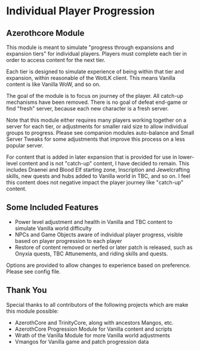 # Individual Player Progression

## Azerothcore Module

This module is meant to simulate "progress through expansions and expansion tiers" for individual players. Players must complete each tier in order to access content for the next tier.

Each tier is designed to simulate experience of being within that tier and expansion, within reasonable of the WotLK client. This means Vanilla content is like Vanilla WoW, and so on.

The goal of the module is to focus on journey of the player. All catch-up mechanisms have been removed. There is no goal of defeat end-game or find "fresh" server, because each new character is a fresh server.

Note that this module either requires many players working together on a server for each tier, or adjustments for smaller raid size to allow individual groups to progress. Please see companion modules auto-balance and Small Server Tweaks for some adjustments that improve this process on a less popular server.

For content that is added in later expansion that is provided for use in lower-level content and is not "catch-up" content, I have decided to remain. This includes Draenei and Blood Elf starting zone, Inscription and Jewelcrafting skills, new quests and hubs added to Vanilla world in TBC, and so on. I feel this content does not negative impact the player journey like "catch-up" content.

## Some Included Features
* Power level adjustment and health in Vanilla and TBC content to simulate Vanilla world difficulty
* NPCs and Game Objects aware of individual player progress, visible based on player progression to each player
* Restore of content removed or nerfed or later patch is released, such as Onyxia quests, TBC Attunements, and riding skills and quests.

Options are provided to allow changes to experience based on preference. Please see config file.

## Thank You
Special thanks to all contributors of the following projects which are make this module possible:
* AzerothCore and TrinityCore, along with ancestors Mangos, etc.
* AzerothCore Progression Module for Vanilla content and scripts
* Wrath of the Vanilla Module for more Vanilla world adjustments
* Vmangos for Vanilla game and patch progression data

